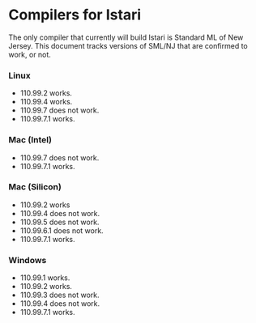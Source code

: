# Compilers for Istari

The only compiler that currently will build Istari is Standard ML of
New Jersey.  This document tracks versions of SML/NJ that are
confirmed to work, or not.

### Linux

- 110.99.2 works.
- 110.99.4 works.
- 110.99.7 does not work.
- 110.99.7.1 works.


### Mac (Intel)

- 110.99.7 does not work.
- 110.99.7.1 works.


### Mac (Silicon)

- 110.99.2 works
- 110.99.4 does not work.
- 110.99.5 does not work.
- 110.99.6.1 does not work.
- 110.99.7.1 works.


### Windows

- 110.99.1 works.
- 110.99.2 works.
- 110.99.3 does not work.
- 110.99.4 does not work.
- 110.99.7.1 works.
